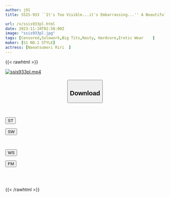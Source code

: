 ```yaml
---
author: j91
title: SSIS-933 ``It's Too Visible...it's Embarrassing...'' A Beautiful Career Woman, Riri Nanatsumori, Even Took On A Job As A Dress Model.

url: /v/ssis933pl.html
date: 2023-11-10T02:58:00Z
image: "ssis933pl.jpg"
tags: [Censored,Solowork,Big Tits,Nasty, Hardcore,Erotic Wear	 ]
maker: [S1 NO.1 STYLE]
actress: [Nanatsumori Riri  ]
---
```



{{< rawhtml >}}

<div class="video" data-videoid="Yejldj63wvfBB4">
    <a href="javascript:;">
        <img src="https://my.j91.asia/v/ssis933pl.jpg" width="WIDTH" height="HEIGHT" alt="ssis933pl.mp4" loading="lazy">
    </a>
</div>

<script type="text/javascript" src="https://j91.asia/asset/on-demand-st.js"></script>

<br>
  <link rel="stylesheet" href="https://j91.asia/asset/bs5.css">
  
  <center>
  <button class="btn btn-primary" type="button" data-bs-toggle="collapse" data-bs-target=".multi-collapse" aria-expanded="false" aria-controls="multiCollapseExample1 multiCollapseExample2"><h2>Download</h2></button></center>
</p>
<div class="row">
  <div class="col">
    <div class="collapse multi-collapse" id="multiCollapseExample1">
      <div class="card card-body">
	      	      <br>
<div class="buttons">  
<p><a href="https://streamtape.to/v/Yejldj63wvfBB4" target="_blank"><button class="btn-hover color-3"><i class="fa fa-download"></i> ST</button></a></p>
<p><a href="https://sfastwish.com/jldo1yv2cob6" target="_blank"><button class="btn-hover color-2"><i class="fa fa-download"></i> SW</button></a></p></div>
    </div>
  </div>
</div>
  <div class="col">
    <div class="collapse multi-collapse" id="multiCollapseExample2">
      <div class="card card-body">
	      <br>
<div class="buttons">
<p><a href="javascript:;" target="_blank"><button class="btn-hover color-9"><i class="fa fa-download"></i> WS</button></a></p>
<p><a href="javascript:;" target="_blank"><button class="btn-hover color-8"><i class="fa fa-download"></i> FM</button></a></p></div>
<br><br>
      </div>
    </div>
  </div>
</div>

{{< /rawhtml >}}
